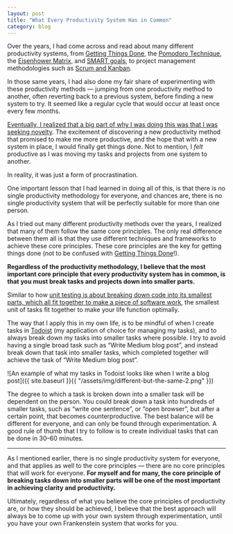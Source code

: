 ```yaml
---
layout: post
title: "What Every Productivity System Has in Common"
category: blog
---
```


Over the years, I had come across and read about many different productivity systems, from [Getting Things Done](https://gettingthingsdone.com/what-is-gtd/), the [Pomodoro Technique](https://francescocirillo.com/pages/pomodoro-technique), the [Eisenhower Matrix](https://todoist.com/productivity-methods/eisenhower-matrix), and [SMART goals](https://www.atlassian.com/blog/productivity/how-to-write-smart-goals), to project management methodologies such as [Scrum and Kanban](https://www.atlassian.com/agile/kanban/kanban-vs-scrum).

In those same years, I had also done my fair share of experimenting with these productivity methods — jumping from one productivity method to another, often reverting back to a previous system, before finding a new system to try. It seemed like a regular cycle that would occur at least once every few months.

[Eventually, I realized that a big part of why I was doing this was that I was seeking novelty](https://blog.trello.com/how-to-stick-with-a-productivity-method). The excitement of discovering a new productivity method that promised to make me more productive, and the hope that with a new system in place, I would finally get things done. Not to mention, I *felt* productive as I was moving my tasks and projects from one system to another.

In reality, it was just a form of procrastination.

One important lesson that I had learned in doing all of this, is that there is no single productivity methodology for everyone, and chances are, there is no single productivity system that will be perfectly suitable for more than one person.

As I tried out many different productivity methods over the years, I realized that many of them follow the same core principles. The only real difference between them all is that they use different techniques and frameworks to achieve these core principles. These core principles are the key for getting things done (not to be confused with [Getting Things Done](https://gettingthingsdone.com/what-is-gtd/)!).

**Regardless of the productivity methodology, I believe that the most important core principle that every productivity system has in common, is that you must break tasks and projects down into smaller parts.**

Similar to how [unit testing is about breaking down code into its smallest parts, which all fit together to make a piece of software work](http://softwaretestingfundamentals.com/unit-testing/), the smallest unit of tasks fit together to make your life function optimally.

The way that I apply this in my own life, is to be mindful of when I create tasks in [Todoist](https://todoist.com/) (my application of choice for managing my tasks), and to always break down my tasks into smaller tasks where possible. I try to avoid having a single broad task such as “Write Medium blog post”, and instead break down that task into smaller tasks, which completed together will achieve the task of “Write Medium blog post”.

![An example of what my tasks in Todoist looks like when I write a blog post]({{ site.baseurl }}{{ "/assets/img/different-but-the-same-2.png" }})

The degree to which a task is broken down into a smaller task will be dependent on the person. You could break down a task into hundreds of smaller tasks, such as “write one sentence”, or “open browser”, but after a certain point, that becomes counterproductive. The best balance will be different for everyone, and can only be found through experimentation. A good rule of thumb that I try to follow is to create individual tasks that can be done in 30–60 minutes.

---

As I mentioned earlier, there is no single productivity system for everyone, and that applies as well to the core principles — there are no core principles that will work for everyone. **For myself and for many, the core principle of breaking tasks down into smaller parts will be one of the most important in achieving clarity and productivity.**

Ultimately, regardless of what you believe the core principles of productivity are, or how they should be achieved, I believe that the best approach will always be to come up with your own system through experimentation, until you have your own Frankenstein system that works for you.
